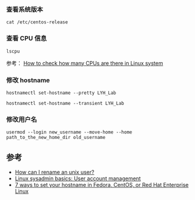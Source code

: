 

### 查看系统版本

```
cat /etc/centos-release
```

### 查看 CPU 信息

```
lscpu
```

参考： [How to check how many CPUs are there in Linux system](https://www.cyberciti.biz/faq/check-how-many-cpus-are-there-in-linux-system/)

### 修改 hostname

```
hostnamectl set-hostname --pretty LYH_Lab

hostnamectl set-hostname --transient LYH_Lab
```


### 修改用户名

```
usermod --login new_username --move-home --home path_to_the_new_home_dir old_username
```

## 参考

- [How can I rename an unix user?](https://serverfault.com/a/437343)
- [Linux sysadmin basics: User account management](https://www.redhat.com/sysadmin/linux-user-account-management)
- [7 ways to set your hostname in Fedora, CentOS, or Red Hat Enterprise Linux](https://www.redhat.com/sysadmin/set-hostname-linux)